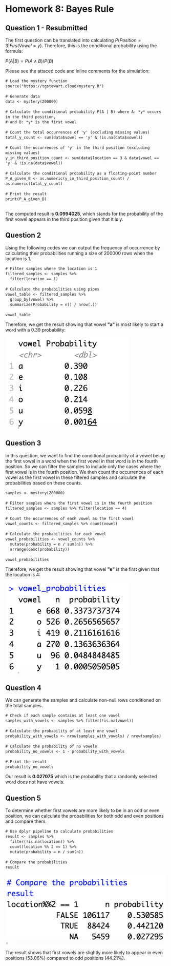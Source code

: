 # Homework 8: Bayes Rule
## Question 1 - Resubmitted

The first question can be translated into calculating $P(Position = 3 | First Vowel = y)$. Therefore, this is the conditional probability using the formula: 

$P(A|B) = P(A \land B) / P(B)$

Please see the attaced code and inline comments for the simulation:

```
# Load the mystery function
source("https://tgstewart.cloud/mystery.R")

# Generate data
data <- mystery(200000)

# Calculate the conditional probability P(A | B) where A: *y* occurs in the third position,
# and B: *y* is the first vowel

# Count the total occurrences of 'y' (excluding missing values)
total_y_count <- sum(data$vowel == 'y' & !is.na(data$vowel))

# Count the occurrences of 'y' in the third position (excluding missing values)
y_in_third_position_count <- sum(data$location == 3 & data$vowel == 'y' & !is.na(data$vowel))

# Calculate the conditional probability as a floating-point number
P_A_given_B <- as.numeric(y_in_third_position_count) / as.numeric(total_y_count)

# Print the result
print(P_A_given_B)


```
The computed result is **$0.0994025$**, which stands for the probability of the first vowel appears in the third position given that it is y.


## Question 2

Using the following codes we can output the frequency of occurrence by calculating their probabilities running a size of 200000 rows when the location is 1.
```
# Filter samples where the location is 1
filtered_samples <- samples %>%
  filter(location == 1)

# Calculate the probabilities using pipes
vowel_table <- filtered_samples %>%
  group_by(vowel) %>%
  summarize(Probability = n() / nrow(.))

vowel_table
```
Therefore, we get the result showing that vowel **"a"** is most likely to start a word with a 0.39 probability:

![image](vowel%20probability.png)

## Question 3

In this question, we want to find the conditional probability of a vowel being the first vowel in a word when the first vowel in that word is in the fourth position. So we can filter the samples to include only the cases where the first vowel is in the fourth position. We then count the occurrences of each vowel as the first vowel in these filtered samples and calculate the probabilities based on these counts. 

``````
samples <- mystery(200000)

# Filter samples where the first vowel is in the fourth position
filtered_samples <- samples %>% filter(location == 4)

# Count the occurrences of each vowel as the first vowel
vowel_counts <- filtered_samples %>% count(vowel)

# Calculate the probabilities for each vowel
vowel_probabilities <- vowel_counts %>%
  mutate(probability = n / sum(n)) %>%
  arrange(desc(probability))

vowel_probabilities
``````
Therefore, we get the result showing that vowel **"e"** is the first given that the location is 4:

![image](vowel.png)

## Question 4

We can generate the samples and calculate non-null rows conditioned on the total samples.

``````
# Check if each sample contains at least one vowel
samples_with_vowels <- samples %>% filter(!is.na(vowel))

# Calculate the probability of at least one vowel
probability_with_vowels <- nrow(samples_with_vowels) / nrow(samples)

# Calculate the probability of no vowels
probability_no_vowels <- 1 - probability_with_vowels

# Print the result
probability_no_vowels
``````
Our result is **$0.027075$** which is the probability that a randomly selected word does not have vowels.

## Question 5

To determine whether first vowels are more likely to be in an odd or even position, we can calculate the probabilities for both odd and even positions and compare them.
``````
# Use dplyr pipeline to calculate probabilities
result <- samples %>%
  filter(!is.na(location)) %>%
  count(location %% 2 == 1) %>%
  mutate(probability = n / sum(n))

# Compare the probabilities
result
``````
![image](oddeven.png)

The result shows that first vowels are slightly more likely to appear in even positions (53.06%) compared to odd positions (44.21%).
